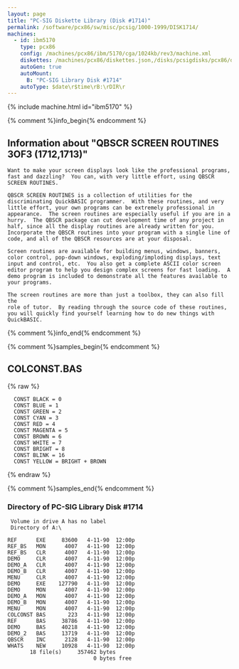 ```yaml
---
layout: page
title: "PC-SIG Diskette Library (Disk #1714)"
permalink: /software/pcx86/sw/misc/pcsig/1000-1999/DISK1714/
machines:
  - id: ibm5170
    type: pcx86
    config: /machines/pcx86/ibm/5170/cga/1024kb/rev3/machine.xml
    diskettes: /machines/pcx86/diskettes.json,/disks/pcsigdisks/pcx86/diskettes.json
    autoGen: true
    autoMount:
      B: "PC-SIG Library Disk #1714"
    autoType: $date\r$time\rB:\rDIR\r
---
```


{% include machine.html id="ibm5170" %}

{% comment %}info_begin{% endcomment %}

## Information about "QBSCR SCREEN ROUTINES 3OF3 (1712,1713)"

    Want to make your screen displays look like the professional programs,
    fast and dazzling?  You can, with very little effort, using QBSCR
    SCREEN ROUTINES.
    
    QBSCR SCREEN ROUTINES is a collection of utilities for the
    discriminating QuickBASIC programmer.  With these routines, and very
    little effort, your own programs can be extremely professional in
    appearance.  The screen routines are especially useful if you are in a
    hurry.  The QBSCR package can cut development time of any project in
    half, since all the display routines are already written for you.
    Incorporate the QBSCR routines into your program with a single line of
    code, and all of the QBSCR resources are at your disposal.
    
    Screen routines are available for building menus, windows, banners,
    color control, pop-down windows, exploding/imploding displays, text
    input and control, etc.  You also get a complete ASCII color screen
    editor program to help you design complex screens for fast loading.  A
    demo program is included to demonstrate all the features available to
    your programs.
    
    The screen routines are more than just a toolbox, they can also fill the
    role of tutor.  By reading through the source code of these routines,
    you will quickly find yourself learning how to do new things with
    QuickBASIC.
{% comment %}info_end{% endcomment %}

{% comment %}samples_begin{% endcomment %}

## COLCONST.BAS

{% raw %}
```bas
  CONST BLACK = 0
  CONST BLUE = 1
  CONST GREEN = 2
  CONST CYAN = 3
  CONST RED = 4
  CONST MAGENTA = 5
  CONST BROWN = 6
  CONST WHITE = 7
  CONST BRIGHT = 8
  CONST BLINK = 16
  CONST YELLOW = BRIGHT + BROWN
```
{% endraw %}

{% comment %}samples_end{% endcomment %}

### Directory of PC-SIG Library Disk #1714

     Volume in drive A has no label
     Directory of A:\

    REF      EXE     83600   4-11-90  12:00p
    REF_BS   MON      4007   4-11-90  12:00p
    REF_BS   CLR      4007   4-11-90  12:00p
    DEMO     CLR      4007   4-11-90  12:00p
    DEMO_A   CLR      4007   4-11-90  12:00p
    DEMO_B   CLR      4007   4-11-90  12:00p
    MENU     CLR      4007   4-11-90  12:00p
    DEMO     EXE    127790   4-11-90  12:00p
    DEMO     MON      4007   4-11-90  12:00p
    DEMO_A   MON      4007   4-11-90  12:00p
    DEMO_B   MON      4007   4-11-90  12:00p
    MENU     MON      4007   4-11-90  12:00p
    COLCONST BAS       223   4-11-90  12:00p
    REF      BAS     38786   4-11-90  12:00p
    DEMO     BAS     40218   4-11-90  12:00p
    DEMO_2   BAS     13719   4-11-90  12:00p
    QBSCR    INC      2128   4-11-90  12:00p
    WHATS    NEW     10928   4-11-90  12:00p
           18 file(s)     357462 bytes
                               0 bytes free
